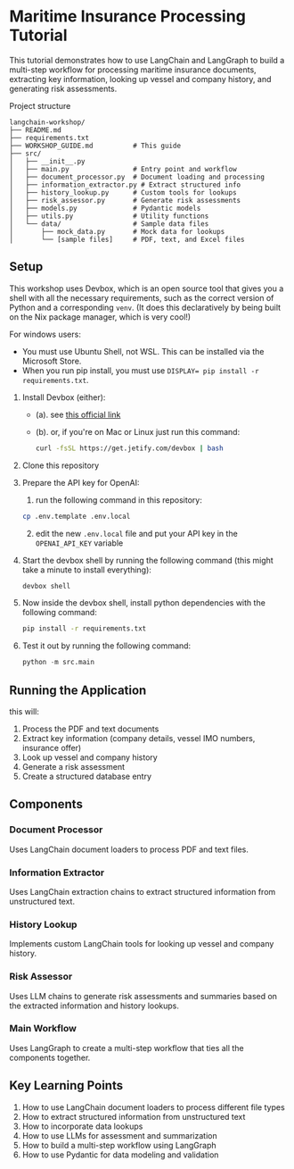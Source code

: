 # Maritime Insurance Processing Tutorial

This tutorial demonstrates how to use LangChain and LangGraph to build a multi-step workflow for processing maritime insurance documents, extracting key information, looking up vessel and company history, and generating risk assessments.

Project structure

```
langchain-workshop/
├── README.md
├── requirements.txt
├── WORKSHOP_GUIDE.md          # This guide
├── src/
│   ├── __init__.py
│   ├── main.py                # Entry point and workflow
│   ├── document_processor.py  # Document loading and processing
│   ├── information_extractor.py # Extract structured info
│   ├── history_lookup.py      # Custom tools for lookups
│   ├── risk_assessor.py       # Generate risk assessments
│   ├── models.py              # Pydantic models
│   ├── utils.py               # Utility functions
│   └── data/                  # Sample data files
│       ├── mock_data.py       # Mock data for lookups
│       └── [sample files]     # PDF, text, and Excel files
```

## Setup

This workshop uses Devbox, which is an open source tool that gives you a shell with all the necessary requirements, such
as the correct version of Python and a corresponding `venv`. (It does this declaratively by being built on the Nix package
manager, which is very cool!)

For windows users:
- You must use Ubuntu Shell, not WSL. This can be installed via the Microsoft Store.
- When you run pip install, you must use `DISPLAY= pip install -r requirements.txt`.

1. Install Devbox (either):

   - (a). see [this official link](https://www.jetify.com/docs/devbox/installing_devbox)
   - (b). or, if you're on Mac or Linux just run this command:

     ```bash
     curl -fsSL https://get.jetify.com/devbox | bash
     ```

2. Clone this repository

3. Prepare the API key for OpenAI:

   1. run the following command in this repository:

   ```bash
   cp .env.template .env.local
   ```

   2. edit the new `.env.local` file and put your API key in the `OPENAI_API_KEY` variable

4. Start the devbox shell by running the following command (this might take a minute to install everything):

   ```bash
   devbox shell
   ```

5. Now inside the devbox shell, install python dependencies with the following command:

   ```bash
   pip install -r requirements.txt
   ```

6. Test it out by running the following command:

   ```python
   python -m src.main
   ```

## Running the Application

this will:

1. Process the PDF and text documents
2. Extract key information (company details, vessel IMO numbers, insurance offer)
3. Look up vessel and company history
4. Generate a risk assessment
5. Create a structured database entry

## Components

### Document Processor

Uses LangChain document loaders to process PDF and text files.

### Information Extractor

Uses LangChain extraction chains to extract structured information from unstructured text.

### History Lookup

Implements custom LangChain tools for looking up vessel and company history.

### Risk Assessor

Uses LLM chains to generate risk assessments and summaries based on the extracted information and history lookups.

### Main Workflow

Uses LangGraph to create a multi-step workflow that ties all the components together.

## Key Learning Points

1. How to use LangChain document loaders to process different file types
2. How to extract structured information from unstructured text
3. How to incorporate data lookups
4. How to use LLMs for assessment and summarization
5. How to build a multi-step workflow using LangGraph
6. How to use Pydantic for data modeling and validation
